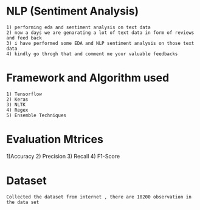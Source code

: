 # NLP (Sentiment Analysis)
	1) performing eda and sentiment analysis on text data
	2) now a days we are genarating a lot of text data in form of reviews and feed back
	3) i have performed some EDA and NLP sentiment analysis on those text data
	4) kindly go throgh that and comment me your valuable feedbacks
# Framework and Algorithm  used
	1) Tensorflow
	2) Keras
	3) NLTK
	4) Regex
	5) Ensemble Techniques
	
# Evaluation Mtrices
1)Accuracy
2) Precision
3) Recall
4) F1-Score

# Dataset
	Collected the dataset from internet , there are 10200 observation in the data set
